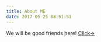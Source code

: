 ```yaml
---
title: About ME
date: 2017-05-25 08:51:51
---
```

We will be good friends here! 
<a href="http://mpengju.com/Resume">Click→<a>